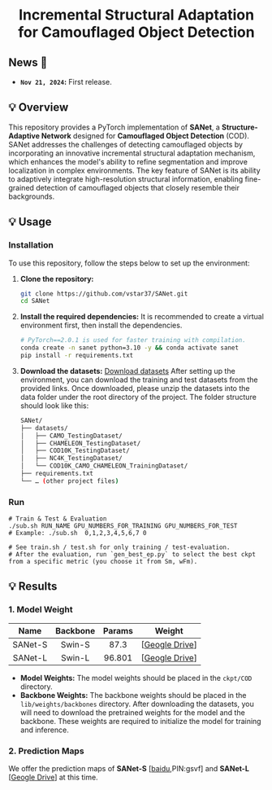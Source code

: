 <h1 align="center">Incremental Structural Adaptation for Camouflaged Object Detection</h1>


## News :newspaper:
* **`Nov 21, 2024`:** First release.

## 💡 Overview
This repository provides a PyTorch implementation of **SANet**, a **Structure-Adaptive Network** designed for **Camouflaged Object Detection** (COD). SANet addresses the challenges of detecting camouflaged objects by incorporating an innovative incremental structural adaptation mechanism, which enhances the model's ability to refine segmentation and improve localization in complex environments. The key feature of SANet is its ability to adaptively integrate high-resolution structural information, enabling fine-grained detection of camouflaged objects that closely resemble their backgrounds.

## 💡 Usage

### Installation
To use this repository, follow the steps below to set up the environment:

1. **Clone the repository:**
   ```bash
   git clone https://github.com/vstar37/SANet.git
   cd SANet

2.	**Install the required dependencies:**
    It is recommended to create a virtual environment first, then install the dependencies.
    ```bash
    # PyTorch==2.0.1 is used for faster training with compilation.
    conda create -n sanet python=3.10 -y && conda activate sanet
    pip install -r requirements.txt

3. **Download the datasets:**
   [Download datasets](https://drive.google.com/drive/folders/1ehBdZcQWRVshFxR2u7-E1Uv-fwhkdOiE?usp=drive_link)
    After setting up the environment, you can download the training and test datasets from the provided links. Once downloaded, please unzip the datasets into the data folder under the root directory of the project. The folder structure should look like this:
   ```bash
   SANet/
   ├── datasets/
   │   ├── CAMO_TestingDataset/
   │   ├── CHAMELEON_TestingDataset/
   │   ├── COD10K_TestingDataset/
   │   ├── NC4K_TestingDataset/
   │   └── COD10K_CAMO_CHAMELEON_TrainingDataset/
   ├── requirements.txt
   └── … (other project files)

### Run
```shell
# Train & Test & Evaluation
./sub.sh RUN_NAME GPU_NUMBERS_FOR_TRAINING GPU_NUMBERS_FOR_TEST
# Example: ./sub.sh  0,1,2,3,4,5,6,7 0

# See train.sh / test.sh for only training / test-evaluation.
# After the evaluation, run `gen_best_ep.py` to select the best ckpt from a specific metric (you choose it from Sm, wFm).
```


## 💡 Results

### 1. Model Weight
| Name | Backbone | Params | Weight |
|  :---: |  :---:    | :---:   |  :---:   |
| SANet-S |  Swin-S    |  87.3   |  [[Geogle Drive](https://drive.google.com/drive/folders/1ehBdZcQWRVshFxR2u7-E1Uv-fwhkdOiE?usp=drive_link)]|
| SANet-L |  Swin-L    |  96.801  |  [[Geogle Drive](https://drive.google.com/drive/folders/1ehBdZcQWRVshFxR2u7-E1Uv-fwhkdOiE?usp=drive_link)]|

- **Model Weights:** The model weights should be placed in the `ckpt/COD` directory.
- **Backbone Weights:** The backbone weights should be placed in the `lib/weights/backbones` directory.
After downloading the datasets, you will need to download the pretrained weights for the model and the backbone. These weights are required to initialize the model for training and inference.

### 2. Prediction Maps
We offer the prediction maps of **SANet-S** [[baidu](https://pan.baidu.com/s/13MKOObYH6afYzF7P-2vjeQ),PIN:gsvf] and **SANet-L** [[Geogle Drive](https://drive.google.com/file/d/17q1poRj1FagWDoVSSX1712Wl9P32xRHO/view?usp=share_link)] at this time.




   
